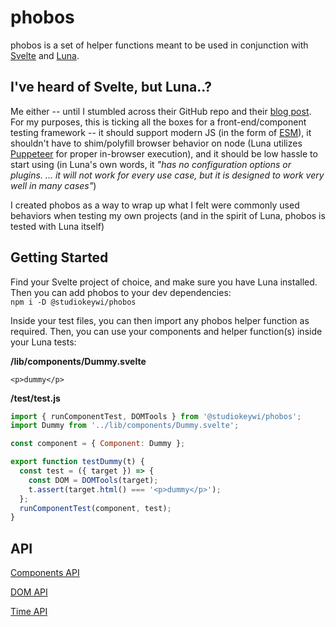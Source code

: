 <!-- links -->

[svelte]: https://svelte.dev
[luna]: https://github.com/ccampbell/luna-testing
[blog post]: https://itnext.io/introducing-luna-javascript-testing-done-right-437a738cc1ed
[esm]: https://developer.mozilla.org/en-US/docs/Web/JavaScript/Guide/Modules
[puppeteer]: https://github.com/puppeteer/puppeteer/
[components api]: ./docs/components.md
[dom api]: ./docs/dom.md
[time api]: ./docs/time.md

<!--  -->

# phobos

phobos is a set of helper functions meant to be used in conjunction with [Svelte] and [Luna].

## I've heard of Svelte, but Luna..?

Me either -- until I stumbled across their GitHub repo and their [blog post]. For my purposes, this is ticking all the boxes for a front-end/component testing framework -- it should support modern JS (in the form of [ESM]), it shouldn't have to shim/polyfill browser behavior on node (Luna utilizes [Puppeteer] for proper in-browser execution), and it should be low hassle to start using (in Luna's own words, it _"has no configuration options or plugins. ... it will not work for every use case, but it is designed to work very well in many cases"_)

I created phobos as a way to wrap up what I felt were commonly used behaviors when testing my own projects (and in the spirit of Luna, phobos is tested with Luna itself)

## Getting Started

Find your Svelte project of choice, and make sure you have Luna installed. Then you can add phobos to your dev dependencies:  
`npm i -D @studiokeywi/phobos`

Inside your test files, you can then import any phobos helper function as required. Then, you can use your components and helper function(s) inside your Luna tests:

**/lib/components/Dummy.svelte**

```svelte
<p>dummy</p>
```

**/test/test.js**

```js
import { runComponentTest, DOMTools } from '@studiokeywi/phobos';
import Dummy from '../lib/components/Dummy.svelte';

const component = { Component: Dummy };

export function testDummy(t) {
  const test = ({ target }) => {
    const DOM = DOMTools(target);
    t.assert(target.html() === '<p>dummy</p>');
  };
  runComponentTest(component, test);
}
```

## API

[Components API]

[DOM API]

[Time API]
